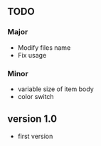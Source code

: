 ## TODO

### Major

  * Modify files name
  * Fix usage

### Minor

  * variable size of item body
  * color switch

## version 1.0

  * first version
